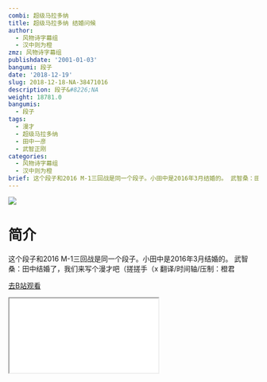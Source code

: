 ```yaml
---
combi: 超级马拉多纳
title: 超级马拉多纳 结婚问候
author:
  - 风物诗字幕组
  - 汉中则为橙
zmz: 风物诗字幕组
publishdate: '2001-01-03'
bangumi: 段子
date: '2018-12-19'
slug: 2018-12-18-NA-38471016
description: 段子&#8226;NA
weight: 18781.0
bangumis:
  - 段子
tags:
  - 漫才
  - 超级马拉多纳
  - 田中一彦
  - 武智正刚
categories:
  - 风物诗字幕组
  - 汉中则为橙
brief: 这个段子和2016 M-1三回战是同一个段子。小田中是2016年3月结婚的。 武智桑：田中结婚了，我们来写个漫才吧（搓搓手（x 翻译/时间轴/压制：橙君
---
```

![](https://i.imgur.com/4rq5DUA.jpg)
# 简介  
这个段子和2016 M-1三回战是同一个段子。小田中是2016年3月结婚的。
武智桑：田中结婚了，我们来写个漫才吧（搓搓手（x
翻译/时间轴/压制：橙君  

[去B站观看](https://www.bilibili.com/video/av38471016/)
<div class ="resp-container"><iframe class="testiframe" src="//player.bilibili.com/player.html?aid=38471016"", scrolling="no", allowfullscreen="true" > </iframe></div> 
